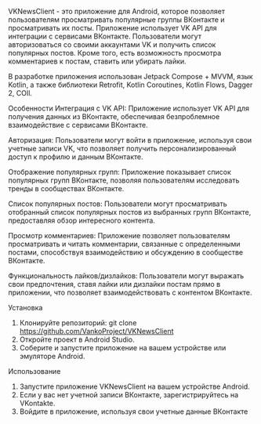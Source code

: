 VKNewsClient - это приложение для Android, которое позволяет пользователям просматривать популярные группы ВКонтакте и просматривать их посты.
Приложение использует VK API для интеграции с сервисами ВКонтакте. Пользователи могут авторизоваться со своими аккаунтами VK и получить список популярных постов. 
Кроме того, есть возможность просмотра комментариев к постам, ставить или убирать лайки.

В разработке приложения использован Jetpack Compose + MVVM, язык Kotlin, а также библиотеки Retrofit, Kotlin Coroutines, Kotlin Flows, Dagger 2, COIl.

Особенности
Интеграция с VK API: Приложение использует VK API для получения данных из ВКонтакте, обеспечивая безпроблемное взаимодействие с сервисами ВКонтакте.

Авторизация: Пользователи могут войти в приложение, используя свои учетные записи VK, что позволяет получить персонализированный доступ к профилю и данным ВКонтакте.

Отображение популярных групп: Приложение показывает список популярных групп ВКонтакте, позволяя пользователям исследовать тренды в сообществах ВКонтакте.

Список популярных постов: Пользователи могут просматривать отобранный список популярных постов из выбранных групп ВКонтакте, предоставляя обзор интересного контента.

Просмотр комментариев: Приложение позволяет пользователям просматривать и читать комментарии, связанные с определенными постами, способствуя взаимодействию и обсуждению в сообществе ВКонтакте.

Функциональность лайков/дизлайков: Пользователи могут выражать свои предпочтения, ставя лайки или дизлайки постам прямо в приложении, что позволяет взаимодействовать с контентом ВКонтакте.

Установка
1. Клонируйте репозиторий: git clone https://github.com/VankoProject/VKNewsClient
2. Откройте проект в Android Studio.
3. Соберите и запустите приложение на вашем устройстве или эмуляторе Android.

Использование
1. Запустите приложение VKNewsClient на вашем устройстве Android.
2. Если у вас нет учетной записи ВКонтакте, зарегистрируйтесь на VKontakte.
3. Войдите в приложение, используя свои учетные данные ВКонтакте
